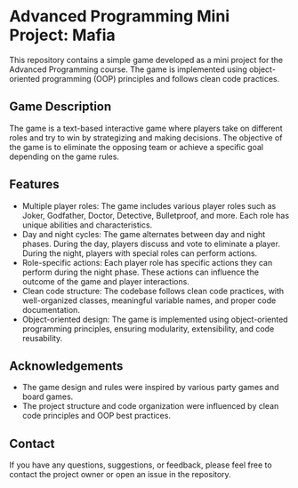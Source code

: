 # Advanced Programming Mini Project: Mafia

This repository contains a simple game developed as a mini project for the Advanced Programming course. The game is implemented using object-oriented programming (OOP) principles and follows clean code practices.

## Game Description

The game is a text-based interactive game where players take on different roles and try to win by strategizing and making decisions. The objective of the game is to eliminate the opposing team or achieve a specific goal depending on the game rules.

## Features

- Multiple player roles: The game includes various player roles such as Joker, Godfather, Doctor, Detective, Bulletproof, and more. Each role has unique abilities and characteristics.
- Day and night cycles: The game alternates between day and night phases. During the day, players discuss and vote to eliminate a player. During the night, players with special roles can perform actions.
- Role-specific actions: Each player role has specific actions they can perform during the night phase. These actions can influence the outcome of the game and player interactions.
- Clean code structure: The codebase follows clean code practices, with well-organized classes, meaningful variable names, and proper code documentation.
- Object-oriented design: The game is implemented using object-oriented programming principles, ensuring modularity, extensibility, and code reusability.

## Acknowledgements

- The game design and rules were inspired by various party games and board games.
- The project structure and code organization were influenced by clean code principles and OOP best practices.

## Contact

If you have any questions, suggestions, or feedback, please feel free to contact the project owner or open an issue in the repository.
